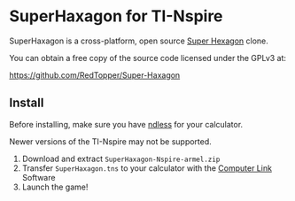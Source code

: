 # SuperHaxagon for TI-Nspire

SuperHaxagon is a cross-platform, open source [Super Hexagon](http://superhexagon.com/) clone.

You can obtain a free copy of the source code licensed under the GPLv3 at:

https://github.com/RedTopper/Super-Haxagon

## Install

Before installing, make sure you have [ndless](https://ndless.me/) for your calculator.

Newer versions of the TI-Nspire may not be supported.

1. Download and extract `SuperHaxagon-Nspire-armel.zip`
2. Transfer `SuperHaxagon.tns` to your calculator with the [Computer Link](https://education.ti.com/en/products/computer-software/ti-nspire-computer-link) Software
3. Launch the game!
